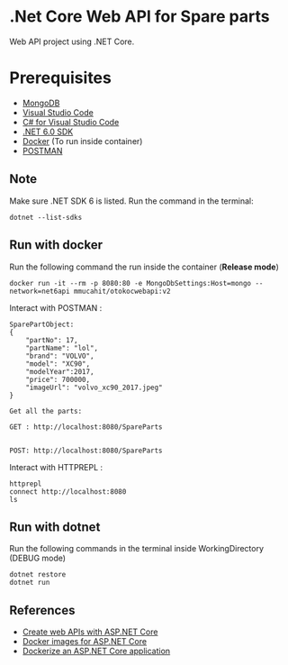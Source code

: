 

# .Net Core Web API for Spare parts
Web API project using .NET Core.

# Prerequisites
-   [MongoDB](https://docs.mongodb.com/manual/administration/install-community)
-   [Visual Studio Code](https://code.visualstudio.com/download)
-   [C# for Visual Studio Code](https://marketplace.visualstudio.com/items?itemName=ms-dotnettools.csharp)
-   [.NET 6.0 SDK](https://dotnet.microsoft.com/download/dotnet/6.0)
-   [Docker](https://www.docker.com/get-started) (To run inside container)
-   [POSTMAN](https://www.postman.com/downloads/)



## Note
Make sure .NET SDK 6 is listed. Run the command in the terminal:
    
    dotnet --list-sdks

## Run with docker
Run the following command the run inside the container (**Release mode**)

    docker run -it --rm -p 8080:80 -e MongoDbSettings:Host=mongo --network=net6api mmucahit/otokocwebapi:v2

Interact with POSTMAN :


    SparePartObject:
    {
        "partNo": 17,
        "partName": "lol",
        "brand": "VOLVO",
        "model": "XC90",
        "modelYear":2017,
        "price": 700000,
        "imageUrl": "volvo_xc90_2017.jpeg"
    }

    Get all the parts:

    GET : http://localhost:8080/SpareParts


    POST: http://localhost:8080/SpareParts

Interact with HTTPREPL :
    
    httprepl
    connect http://localhost:8080
    ls


## Run with dotnet
Run the following commands in the terminal inside WorkingDirectory
(DEBUG mode)

    dotnet restore
    dotnet run



## References
-   [Create web APIs with ASP.NET Core
](https://docs.microsoft.com/en-us/aspnet/core/web-api/?view=aspnetcore-6.0)
-   [Docker images for ASP.NET Core](https://docs.microsoft.com/en-us/aspnet/core/host-and-deploy/docker/building-net-docker-images?view=aspnetcore-6.0)
-   [Dockerize an ASP.NET Core application](https://docs.docker.com/samples/dotnetcore/)
